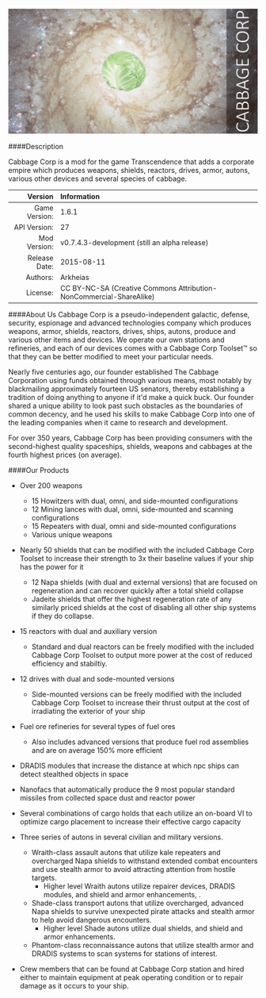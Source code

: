 ![cabbage corp cover](https://raw.githubusercontent.com/Arkheias/Cabbage-Corp/master/Resources/CCCabbageCorpCover.jpg)

####Description

Cabbage Corp is a mod for the game Transcendence that adds a corporate empire which produces weapons, shields, reactors, drives, armor, autons, various other devices and several species of cabbage.  

Version |  Information
------------: | :------------ 
Game Version: | 1.6.1
API Version: | 27
Mod Version: | v0.7.4.3-development (still an alpha release)
Release Date: | 2015-08-11
Authors: | Arkheias
License: | CC BY-NC-SA (Creative Commons Attribution-NonCommercial-ShareAlike)

####About Us
Cabbage Corp is a pseudo-independent galactic, defense, security, espionage and advanced technologies company which produces weapons, armor, shields, reactors, drives, ships, autons, produce and various other items and devices.  We operate our own stations and refineries, and each of our devices comes with a Cabbage Corp Toolset™ so that they can be better modified to meet your particular needs.
 
Nearly five centuries ago, our founder established The Cabbage Corporation using funds obtained through various means, most notably by blackmailing approximately fourteen US senators, thereby establishing a tradition of doing anything to anyone if it'd make a quick buck.  Our founder shared a unique ability to look past such obstacles as the boundaries of common decency, and he used his skills to make Cabbage Corp into one of the leading companies when it came to research and development.

For over 350 years, Cabbage Corp has been providing consumers with  the second-highest quality spaceships, shields, weapons and cabbages at the fourth highest prices (on average).

####Our Products

* Over 200 weapons
  * 15 Howitzers with dual, omni, and side-mounted configurations
  * 12 Mining lances with dual, omni, side-mounted and scanning configurations
  * 15 Repeaters with dual, omni and side-mounted configurations
  * Various unique weapons

* Nearly 50 shields that can be modified with the included Cabbage Corp Toolset to increase their strength to 3x their baseline values if your ship has the power for it
  * 12 Napa shields (with dual and external versions) that are focused on regeneration and can recover quickly after a total shield collapse
  * Jadeite shields that offer the highest regeneration rate of any similarly priced shields at the cost of disabling all other ship systems if they do collapse.

* 15 reactors with dual and auxiliary version
  * Standard and dual reactors can be freely modified with the included Cabbage Corp Toolset to output more power at the cost of reduced efficiency and stabiltiy.

* 12 drives with dual and sode-mounted versions
  * Side-mounted versions can be freely modified with the included Cabbage Corp Toolset to increase their thrust output at the cost of irradiating the exterior of your ship

* Fuel ore refineries for several types of fuel ores
  * Also includes advanced versions that produce fuel rod assemblies and are on average 150% more efficient

* DRADIS modules that increase the distance at which npc ships can detect stealthed objects in space
* Nanofacs that automatically produce the 9 most popular standard missiles from collected space dust and reactor power
* Several combinations of cargo holds that each utilize an on-board VI to optimize cargo placement to increase their effective cargo capacity

* Three series of autons in several civilian and military versions.
  * Wraith-class assault autons that utilize kale repeaters and overcharged Napa shields to withstand extended combat encounters and use stealth armor to avoid attracting attention from hostile targets.
    * Higher level Wraith autons utilize repairer devices, DRADIS modules, and shield and armor enhancements, .
  * Shade-class transport autons that utilize overcharged, advanced Napa shields to survive unexpected pirate attacks and stealth armor to help avoid dangerous encounters.
    * Higher level Shade autons utilize dual shields, and shield and armor enhancements.
  * Phantom-class reconnaissance autons that utilize stealth armor and DRADIS systems to scan systems for stations of interest. 

* Crew members that can be found at Cabbage Corp station and hired either to maintain equipment at peak operating condition or to repair damage as it occurs to your ship.
